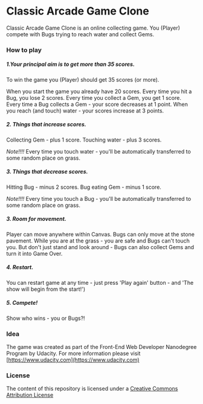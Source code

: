 # Classic Arcade Game Clone
Classic Arcade Game Clone is an online collecting game. You (Player) compete with Bugs trying to reach water and collect Gems.


### How to play

##### 1.Your principal aim is to get more than 35 scores.
To win the game you (Player) should get 35 scores (or more).

When you start the game you already have 20 scores.
Every time you hit a Bug, you lose 2 scores.
Every time you collect a Gem, you get 1 score. 
Every time a Bug collects a Gem - your score decreases at 1 point.
When you reach (and touch) water - your scores increase at 3 points.

##### 2. Things that increase scores.

Collecting Gem - plus 1 score.
Touching water - plus 3 scores.

_Note!!!!_ Every time you touch water - you'll be automatically transferred to some random place on grass.

##### 3. Things that decrease scores.

Hitting Bug - minus 2 scores.
Bug eating Gem - minus 1 score.

_Note!!!!_ Every time you touch a Bug - you'll be automatically transferred to some random place on grass.

##### 3. Room for movement.

Player can move anywhere within Canvas.
Bugs can only move at the stone pavement.
While you are at the grass - you are safe and Bugs can't touch you. But don't just stand and look around -
Bugs can also collect Gems and turn it into Game Over. 

##### 4. Restart.
You can restart game at any time - just press 'Play again' button - and 'The show will begin from the start!')

##### 5. Compete!
Show who wins - you or Bugs?!

### Idea
The game was created as part of the Front-End Web Developer Nanodegree Program by Udacity. For more information please visit [https://www.udacity.com](https://www.udacity.com)

### License

The content of this repository is licensed under a [Creative Commons Attribution License](https://creativecommons.org/licenses/by/3.0/us/) 
